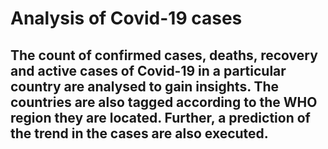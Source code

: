 # Analysis of Covid-19 cases 
## The count of confirmed cases, deaths, recovery and active cases of Covid-19 in a particular country are analysed to gain insights. The countries are also tagged according to the WHO region they are located. Further, a prediction of the trend in the cases are also executed.
